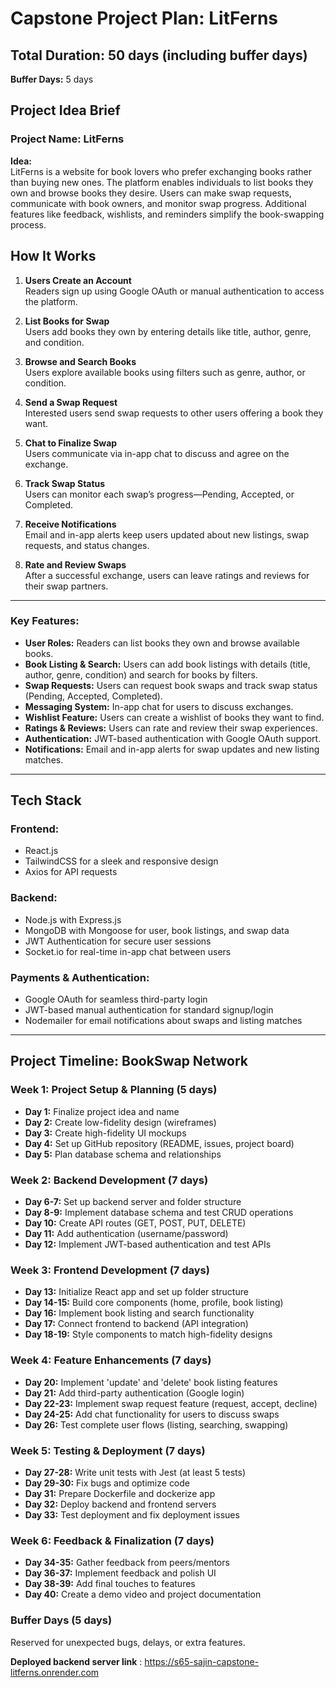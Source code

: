 # Capstone Project Plan: LitFerns

## Total Duration: 50 days (including buffer days)  
**Buffer Days:** 5 days  

## Project Idea Brief
### Project Name: LitFerns

**Idea:**  
LitFerns is a website for book lovers who prefer exchanging books rather than buying new ones. The platform enables individuals to list books they own and browse books they desire. Users can make swap requests, communicate with book owners, and monitor swap progress. Additional features like feedback, wishlists, and reminders simplify the book-swapping process.

## How It Works

1. **Users Create an Account**  
   Readers sign up using Google OAuth or manual authentication to access the platform.

2. **List Books for Swap**  
   Users add books they own by entering details like title, author, genre, and condition.

3. **Browse and Search Books**  
   Users explore available books using filters such as genre, author, or condition.

4. **Send a Swap Request**  
   Interested users send swap requests to other users offering a book they want.

5. **Chat to Finalize Swap**  
   Users communicate via in-app chat to discuss and agree on the exchange.

6. **Track Swap Status**  
   Users can monitor each swap’s progress—Pending, Accepted, or Completed.

7. **Receive Notifications**  
   Email and in-app alerts keep users updated about new listings, swap requests, and status changes.

8. **Rate and Review Swaps**  
   After a successful exchange, users can leave ratings and reviews for their swap partners.

---

### Key Features:
- **User Roles:** Readers can list books they own and browse available books.
- **Book Listing & Search:** Users can add book listings with details (title, author, genre, condition) and search for books by filters.
- **Swap Requests:** Users can request book swaps and track swap status (Pending, Accepted, Completed).
- **Messaging System:** In-app chat for users to discuss exchanges.
- **Wishlist Feature:** Users can create a wishlist of books they want to find.
- **Ratings & Reviews:** Users can rate and review their swap experiences.
- **Authentication:** JWT-based authentication with Google OAuth support.
- **Notifications:** Email and in-app alerts for swap updates and new listing matches.

---

## Tech Stack

### **Frontend:**

* React.js
* TailwindCSS for a sleek and responsive design
* Axios for API requests

### **Backend:**

* Node.js with Express.js
* MongoDB with Mongoose for user, book listings, and swap data
* JWT Authentication for secure user sessions
* Socket.io for real-time in-app chat between users

### **Payments & Authentication:**

* Google OAuth for seamless third-party login
* JWT-based manual authentication for standard signup/login
* Nodemailer for email notifications about swaps and listing matches

---

## Project Timeline: BookSwap Network

### **Week 1: Project Setup & Planning (5 days)**
- **Day 1:** Finalize project idea and name
- **Day 2:** Create low-fidelity design (wireframes)
- **Day 3:** Create high-fidelity UI mockups
- **Day 4:** Set up GitHub repository (README, issues, project board)
- **Day 5:** Plan database schema and relationships

### **Week 2: Backend Development (7 days)**
- **Day 6-7:** Set up backend server and folder structure
- **Day 8-9:** Implement database schema and test CRUD operations
- **Day 10:** Create API routes (GET, POST, PUT, DELETE)
- **Day 11:** Add authentication (username/password)
- **Day 12:** Implement JWT-based authentication and test APIs

### **Week 3: Frontend Development (7 days)**
- **Day 13:** Initialize React app and set up folder structure
- **Day 14-15:** Build core components (home, profile, book listing)
- **Day 16:** Implement book listing and search functionality
- **Day 17:** Connect frontend to backend (API integration)
- **Day 18-19:** Style components to match high-fidelity designs

### **Week 4: Feature Enhancements (7 days)**
- **Day 20:** Implement 'update' and 'delete' book listing features
- **Day 21:** Add third-party authentication (Google login)
- **Day 22-23:** Implement swap request feature (request, accept, decline)
- **Day 24-25:** Add chat functionality for users to discuss swaps
- **Day 26:** Test complete user flows (listing, searching, swapping)

### **Week 5: Testing & Deployment (7 days)**
- **Day 27-28:** Write unit tests with Jest (at least 5 tests)
- **Day 29-30:** Fix bugs and optimize code
- **Day 31:** Prepare Dockerfile and dockerize app
- **Day 32:** Deploy backend and frontend servers
- **Day 33:** Test deployment and fix deployment issues

### **Week 6: Feedback & Finalization (7 days)**
- **Day 34-35:** Gather feedback from peers/mentors
- **Day 36-37:** Implement feedback and polish UI
- **Day 38-39:** Add final touches to features
- **Day 40:** Create a demo video and project documentation

### **Buffer Days (5 days)**
Reserved for unexpected bugs, delays, or extra features.

**Deployed backend server link** : https://s65-sajin-capstone-litferns.onrender.com
